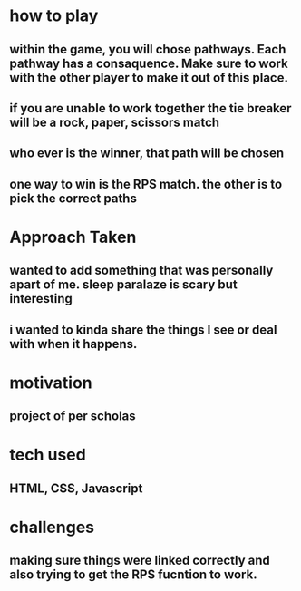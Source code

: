 <!-- # Game-proposal

# Clicker game

## turn-based game. 2 players will take turns with clicking a button.
## will you my artwork as icons to track players turn
## would love to have two different game modes (click sprint and marathon)
## click sprint will be 5 seconds time
## marathod will be 30 seconds time
## the space bar will be the trigger button and keep track of the counter
## I will place some kind of timer within the game to let you know when the game is over
## there will be a turn base moment and allow each player to set up and prepare to click the space bar. depending on the mode you click. you will have 30 seconds or 5 seconds to hit the space bar as fast a possible until time runs out. whoever has the highest amount of clicks wins the game...

## char. based off the amount of clicks. the image changes. 
## game mode. sprint (both players reach a number)

# idea #2
## thinking of a game where you pick the path you take (butterfly effect)
## in this game, you will have two people playing and choosing which path you would like to change. depending on the part of the story... and what you and your friend chose will change the overall story. 
## this will be a text based game with images
## if you and your friend comes to a disagreement within voting. you both will have to rock paper scissors in order for your story to win. (best of 2) and once that player wins, they will get a tag. this tag will keep track and let you remember who was the one who picked that said path.  -->
 <!-- do func of rock, paper, scissors first. -->

 # how to play
 ## within the game, you will chose pathways. Each pathway has a consaquence. Make sure to work with the other player to make it out of this place.
 ## if you are unable to work together the tie breaker will be a rock, paper, scissors match 
 ## who ever is the winner, that path will be chosen
 ## one way to win is the RPS match. the other is to pick the correct paths

 # Approach Taken
 ## wanted to add something that was personally apart of me. sleep paralaze is scary but interesting
 ## i wanted to kinda share the things I see or deal with when it happens.

 # motivation
 ## project of per scholas

 # tech used
 ## HTML, CSS, Javascript

 # challenges
 ## making sure things were linked correctly and also trying to get the RPS fucntion to work. 


 

 
